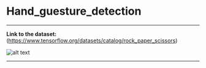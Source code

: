 # Hand_guesture_detection
---


**Link to the dataset:** (https://www.tensorflow.org/datasets/catalog/rock_paper_scissors)

![alt text](https://i0.wp.com/www.vampiretools.com/wp-content/uploads/2018/09/psr.jpg?fit=908%2C490&ssl=1)

---

